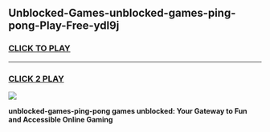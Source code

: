 
## Unblocked-Games-unblocked-games-ping-pong-Play-Free-ydl9j
<h3>
<a href="https://premium76.site?title=unblocked-games-ping-pong&ref=10A">CLICK TO PLAY</a></h3>
<hr>

<h3>
<a href="https://premium76.site?title=unblocked-games-ping-pong&ref=10A">CLICK 2 PLAY</a>
  
</h3>

<a href="https://premium76.site?title=unblocked-games-ping-pong&ref=10A"><img src="https://clearcache.store/games.png"></a>


**unblocked-games-ping-pong games unblocked: Your Gateway to Fun and Accessible Online Gaming**
